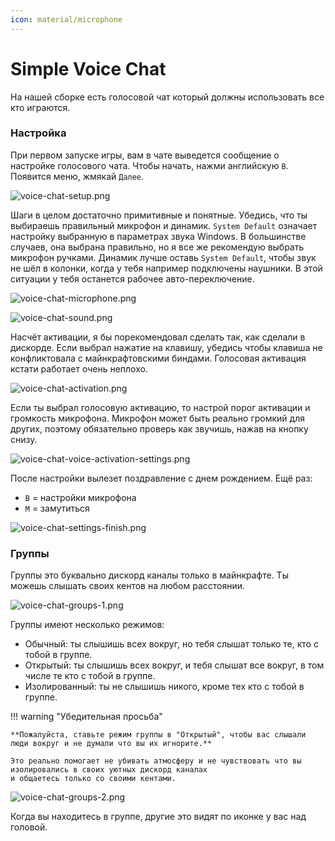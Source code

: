 ```yaml
---
icon: material/microphone
---
```

# Simple Voice Chat

На нашей сборке есть голосовой чат который должны использовать все кто играются.

### Настройка

При первом запуске игры, вам в чате выведется сообщение о настройке голосового чата.
Чтобы начать, нажми английскую `B`. Появится меню, жмякай `Далее`.

![voice-chat-setup.png](../../../assets/img/mods/voice-chat/voice-chat-setup.png)

Шаги в целом достаточно примитивные и понятные. Убедись, что ты выбираешь правильный микрофон и динамик.
`System Default` означает настройку выбранную в параметрах звука Windows. В большинстве случаев, она выбрана правильно,
но я все же рекомендую выбрать микрофон ручками. Динамик лучше оставь `System Default`, чтобы звук не шёл в колонки, 
когда у тебя например подключены наушники. В этой ситуации у тебя останется рабочее авто-переключение.

![voice-chat-microphone.png](../../../assets/img/mods/voice-chat/voice-chat-microphone.png)

![voice-chat-sound.png](../../../assets/img/mods/voice-chat/voice-chat-sound.png)

Насчёт активации, я бы порекомендовал сделать так, как сделали в дискорде.
Если выбрал нажатие на клавишу, убедись чтобы клавиша не конфликтовала с майнкрафтовскими биндами.
Голосовая активация кстати работает очень неплохо.

![voice-chat-activation.png](../../../assets/img/mods/voice-chat/voice-chat-activation.png)

Если ты выбрал голосовую активацию, то настрой порог активации и громкость микрофона. 
Микрофон может быть реально громкий для других, поэтому обязательно проверь как звучишь, нажав на кнопку снизу.

![voice-chat-voice-activation-settings.png](../../../assets/img/mods/voice-chat/voice-chat-voice-activation-settings.png)

После настройки вылезет поздравление с днем рождением. Ещё раз:
- `B` = настройки микрофона
- `M` = замутиться

![voice-chat-settings-finish.png](../../../assets/img/mods/voice-chat/voice-chat-settings-finish.png)

### Группы

Группы это буквально дискорд каналы только в майнкрафте. Ты можешь слышать своих кентов на любом расстоянии.

![voice-chat-groups-1.png](../../../assets/img/mods/voice-chat/voice-chat-groups-1.png)

Группы имеют несколько режимов:

- Обычный: ты слышишь всех вокруг, но тебя слышат только те, кто с тобой в группе.
- Открытый: ты слышишь всех вокруг, и тебя слышат все вокруг, в том числе те кто с тобой в группе.
- Изолированный: ты не слышишь никого, кроме тех кто с тобой в группе.

!!! warning "Убедительная просьба"

    **Пожалуйста, ставьте режим группы в "Открытый", чтобы вас слышали люди вокруг и не думали что вы их игнорите.**
    
    Это реально помогает не убивать атмосферу и не чувствовать что вы изолировались в своих уютных дискорд каналах
    и общаетесь только со своими кентами.

![voice-chat-groups-2.png](../../../assets/img/mods/voice-chat/voice-chat-groups-2.png)

Когда вы находитесь в группе, другие это видят по иконке у вас над головой.